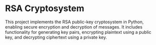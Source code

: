 # RSA Cryptosystem

This project implements the RSA public-key cryptosystem in Python, enabling secure encryption and decryption of messages. It includes functionality for generating key pairs, encrypting plaintext using a public key, and decrypting ciphertext using a private key.

